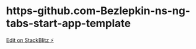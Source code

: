 # https-github.com-Bezlepkin-ns-ng-tabs-start-app-template

[Edit on StackBlitz ⚡️](https://stackblitz.com/edit/nativescript-stackblitz-templates-zzdy9n)